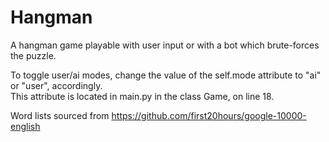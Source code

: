 # Hangman
A hangman game playable with user input or with a bot which brute-forces the puzzle.

To toggle user/ai modes, change the value of the self.mode attribute to "ai" or "user", accordingly.  
This attribute is located in main.py in the class Game, on line 18.

Word lists sourced from https://github.com/first20hours/google-10000-english

